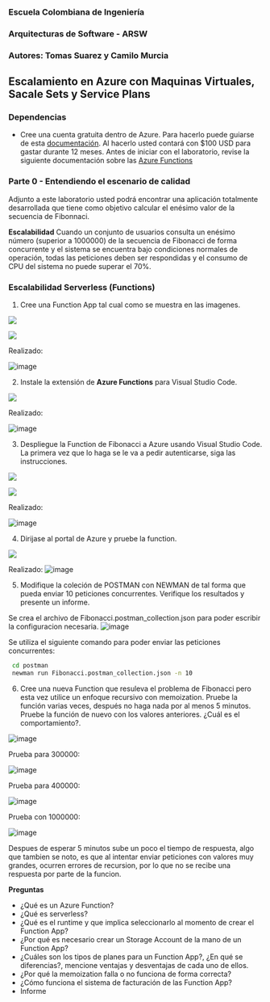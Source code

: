 ### Escuela Colombiana de Ingeniería
### Arquitecturas de Software - ARSW

### Autores: Tomas Suarez y Camilo Murcia

## Escalamiento en Azure con Maquinas Virtuales, Sacale Sets y Service Plans

### Dependencias
* Cree una cuenta gratuita dentro de Azure. Para hacerlo puede guiarse de esta [documentación](https://azure.microsoft.com/es-es/free/students/). Al hacerlo usted contará con $100 USD para gastar durante 12 meses.
Antes de iniciar con el laboratorio, revise la siguiente documentación sobre las [Azure Functions](https://www.c-sharpcorner.com/article/an-overview-of-azure-functions/)

### Parte 0 - Entendiendo el escenario de calidad

Adjunto a este laboratorio usted podrá encontrar una aplicación totalmente desarrollada que tiene como objetivo calcular el enésimo valor de la secuencia de Fibonnaci.

**Escalabilidad**
Cuando un conjunto de usuarios consulta un enésimo número (superior a 1000000) de la secuencia de Fibonacci de forma concurrente y el sistema se encuentra bajo condiciones normales de operación, todas las peticiones deben ser respondidas y el consumo de CPU del sistema no puede superar el 70%.

### Escalabilidad Serverless (Functions)

1. Cree una Function App tal cual como se muestra en las  imagenes.

![](images/part3/part3-function-config.png)

![](images/part3/part3-function-configii.png)

Realizado:

![image](https://github.com/user-attachments/assets/2d57fa46-03e1-4dda-9e6c-106d9530170f)

2. Instale la extensión de **Azure Functions** para Visual Studio Code.

![](images/part3/part3-install-extension.png)

Realizado:

![image](https://github.com/user-attachments/assets/16e060aa-b1ad-4693-8208-71ccdfb52637)


3. Despliegue la Function de Fibonacci a Azure usando Visual Studio Code. La primera vez que lo haga se le va a pedir autenticarse, siga las instrucciones.

![](images/part3/part3-deploy-function-1.png)

![](images/part3/part3-deploy-function-2.png)

Realizado: 

![image](https://github.com/user-attachments/assets/6393fcc9-8c76-4550-b9d8-43f6169a434e)

4. Dirijase al portal de Azure y pruebe la function.

![](images/part3/part3-test-function.png)

Realizado: ![image](https://github.com/user-attachments/assets/5e06163d-3f0f-41f3-beb1-13335b55fef6)

5. Modifique la coleción de POSTMAN con NEWMAN de tal forma que pueda enviar 10 peticiones concurrentes. Verifique los resultados y presente un informe.

Se crea el archivo de Fibonacci.postman_collection.json para poder escribir la configuracion necesaria.
![image](https://github.com/user-attachments/assets/7001fbc3-f8a5-4b9c-9558-e006715767ba)

Se utiliza el siguiente comando para poder enviar las peticiones concurrentes:

   ```bash
    cd postman
    newman run Fibonacci.postman_collection.json -n 10
   ```

6. Cree una nueva Function que resuleva el problema de Fibonacci pero esta vez utilice un enfoque recursivo con memoization. Pruebe la función varias veces, después no haga nada por al menos 5 minutos. Pruebe la función de nuevo con los valores anteriores. ¿Cuál es el comportamiento?.

![image](https://github.com/user-attachments/assets/21e77349-1347-4d41-9eec-a04cf374d56a)

Prueba para 300000:

![image](https://github.com/user-attachments/assets/7b316817-fb66-46d8-91c7-361c108a2eaf)

Prueba para 400000:

![image](https://github.com/user-attachments/assets/49229591-b005-4f0f-9dfb-b68bbcf4f418)

Prueba con 1000000:

![image](https://github.com/user-attachments/assets/6875b21a-b03d-4b35-96ef-875eb6f466c6)

Despues de esperar 5 minutos sube un poco el tiempo de respuesta, algo que tambien se noto, es que al intentar enviar peticiones con valores muy grandes, ocurren errores de recursion, por lo que no se recibe una respuesta por parte de la funcion.

**Preguntas**

* ¿Qué es un Azure Function?
* ¿Qué es serverless?
* ¿Qué es el runtime y que implica seleccionarlo al momento de crear el Function App?
* ¿Por qué es necesario crear un Storage Account de la mano de un Function App?
* ¿Cuáles son los tipos de planes para un Function App?, ¿En qué se diferencias?, mencione ventajas y desventajas de cada uno de ellos.
* ¿Por qué la memoization falla o no funciona de forma correcta?
* ¿Cómo funciona el sistema de facturación de las Function App?
* Informe
